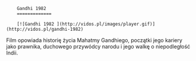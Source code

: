 
        Gandhi 1982 
        =============
        
        [![Gandhi 1982 ](http://vidos.pl/images/player.gif)](http://vidos.pl/gandhi-1982)
        
        
 Film opowiada historię życia Mahatmy Gandhiego, początki jego kariery jako prawnika, duchowego przywódcy narodu i jego walkę o niepodległość Indii.
    